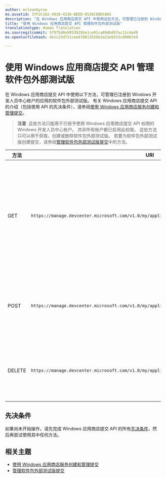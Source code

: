 ```yaml
---
author: mcleanbyron
ms.assetid: 37F2C162-4910-4336-BEED-8536C88DCA65
description: "在 Windows 应用商店提交 API 中使用这些方法，可管理已注册到 Windows 开发人员中心帐户的应用的软件包外部测试版。"
title: "使用 Windows 应用商店提交 API 管理软件包外部测试版"
translationtype: Human Translation
ms.sourcegitcommit: 5f975d0a99539292e1ce91ca09dbd5fac11c4a49
ms.openlocfilehash: de1c23d721cee67d813520e3a23eb553cd90b7e9

---
```


# 使用 Windows 应用商店提交 API 管理软件包外部测试版




在 Windows 应用商店提交 API 中使用以下方法，可管理已注册到 Windows 开发人员中心帐户的应用的软件包外部测试版。 有关 Windows 应用商店提交 API 的介绍（包括使用 API 的先决条件），请参阅[使用 Windows 应用商店服务创建和管理提交](create-and-manage-submissions-using-windows-store-services.md)。

>**注意**&nbsp;&nbsp;这些方法只能用于已授予使用 Windows 应用商店提交 API 权限的 Windows 开发人员中心帐户。 并非所有帐户都已启用此权限。 这些方法只可以用于获取、创建或删除软件包外部测试版。 若要为软件包外部测试版创建提交，请参阅[管理软件包外部测试版提交](manage-flight-submissions.md)中的方法。

| 方法        | URI    | 描述                                                                 |
|---------------|--------|-----------------------------------------------------------------------------|
| GET | ```https://manage.devcenter.microsoft.com/v1.0/my/applications/{applicationId}/flights/{flightId}``` | 获取已注册到 Windows 开发人员中心帐户的应用的软件包外部测试版的数据。 有关详细信息，请参阅[获取软件包外部测试版](get-a-flight.md)。 |
| POST | ```https://manage.devcenter.microsoft.com/v1.0/my/applications/{applicationId}/flights``` | 创建新的软件包外部测试版。 有关详细信息，请参阅[创建软件包外部测试版](create-a-flight.md)。|
| DELETE | ```https://manage.devcenter.microsoft.com/v1.0/my/applications/{applicationId}/flights/{flightId}``` | 删除软件包外部测试版。 有关详细信息，请参阅[删除软件包外部测试版](delete-a-flight.md)。 |


## 先决条件

如果尚未开始操作，请先完成 Windows 应用商店提交 API 的所有[先决条件](create-and-manage-submissions-using-windows-store-services.md#prerequisites)，然后再尝试使用其中任何方法。

## 相关主题

* [使用 Windows 应用商店服务创建和管理提交](create-and-manage-submissions-using-windows-store-services.md)
* [管理软件包外部测试版提交](manage-flight-submissions.md)



<!--HONumber=Aug16_HO5-->


